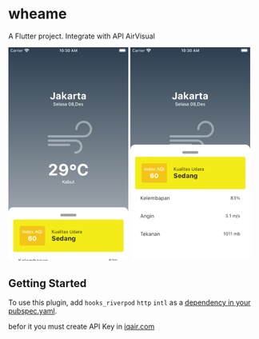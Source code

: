 # wheame

A Flutter project. Integrate with API AirVisual

<img src="https://raw.githubusercontent.com/hifiaz/weather/master/flutter_01.png" width="240"/>
<img src="https://raw.githubusercontent.com/hifiaz/weather/master/flutter_02.png" width="240"/>

## Getting Started

To use this plugin, add `hooks_riverpod` `http` `intl` as a [dependency in your pubspec.yaml](https://flutter.io/platform-plugins/).

befor it you must create API Key in [iqair.com](https://www.iqair.com/id/air-pollution-data-api)